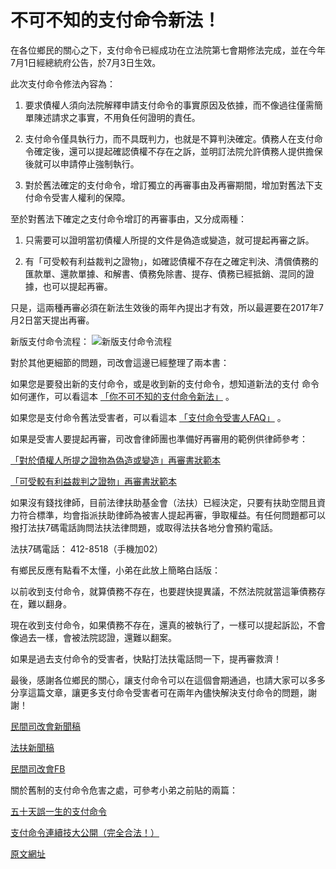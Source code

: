 # 不可不知的支付命令新法！

在各位鄉民的關心之下，支付命令已經成功在立法院第七會期修法完成，並在今年7月1日經總統府公告，於7月3日生效。

此次支付命令修法內容為：

1. 要求債權人須向法院解釋申請支付命令的事實原因及依據，而不像過往僅需簡單陳述請求之事實，不用負任何證明的責任。

2. 支付命令僅具執行力，而不具既判力，也就是不算判決確定。債務人在支付命令確定後，還可以提起確認債權不存在之訴，並明訂法院允許債務人提供擔保後就可以申請停止強制執行。

3. 對於舊法確定的支付命令，增訂獨立的再審事由及再審期間，增加對舊法下支付命令受害人權利的保障。

至於對舊法下確定之支付命令增訂的再審事由，又分成兩種：

1. 只需要可以證明當初債權人所提的文件是偽造或變造，就可提起再審之訴。

2. 有「可受較有利益裁判之證物」，如確認債權不存在之確定判決、清償債務的匯款單、還款單據、和解書、債務免除書、提存、債務已經抵銷、混同的證據，也可以提起再審。

只是，這兩種再審必須在新法生效後的兩年內提出才有效，所以最遲要在2017年7月2日當天提出再審。

新版支付命令流程：
![新版支付命令流程](http://jrf-tw.gitbooks.io/new_pay_warrant/content/images/pay_warrant.jpg "新版支付命令流程")

對於其他更細節的問題，司改會這邊已經整理了兩本書：

如果您是要發出新的支付命令，或是收到新的支付命令，想知道新法的支付
命令如何運作，可以看這本 [「你不可不知的支付命令新法」](https://www.gitbook.com/book/jrf-tw/new_pay_warrant/details) 。

如果您是支付命令舊法受害者，可以看這本 [「支付命令受害人FAQ」](https://www.gitbook.com/book/jrf-tw/pay_warrant_faq/details) 。

如果是受害人要提起再審，司改會律師團也準備好再審用的範例供律師參考：

[「對於債權人所提之證物為偽造或變造」再審書狀範本](http://jrf-tw.gitbooks.io/pay_warrant_faq/content/files/fake.docx)

[「可受較有利益裁判之證物」再審書狀範本](http://jrf-tw.gitbooks.io/pay_warrant_faq/content/files/favorable.docx)

如果沒有錢找律師，目前法律扶助基金會（法扶）已經決定，只要有扶助空間且資力符合標準，均會指派扶助律師為被害人提起再審，爭取權益。有任何問題都可以撥打法扶7碼電話詢問法扶法律問題，或取得法扶各地分會預約電話。

法扶7碼電話：
412-8518（手機加02）

有鄉民反應有點看不太懂，小弟在此放上簡略白話版：

以前收到支付命令，就算債務不存在，也要趕快提異議，不然法院就當這筆債務存在，難以翻身。

現在收到支付命令，如果債務不存在，還真的被執行了，一樣可以提起訴訟，不會像過去一樣，會被法院認證，還難以翻案。

如果是過去支付命令的受害者，快點打法扶電話問一下，提再審救濟！

最後，感謝各位鄉民的關心，讓支付命令可以在這個會期通過，也請大家可以多多分享這篇文章，讓更多支付命令受害者可在兩年內儘快解決支付命令的問題，謝謝！

[民間司改會新聞稿](http://www.jrf.org.tw/newjrf/index_new2014.asp?id=4423)

[法扶新聞稿](http://www.laf.org.tw/tw/b1_3_1.php?idno=1163)

[民間司改會FB](http://on.fb.me/1zSfhCq)

關於舊制的支付命令危害之處，可參考小弟之前貼的兩篇：

[五十天誤一生的支付命令](https://www.ptt.cc/bbs/Gossiping/M.1431612192.A.B47.html)

[支付命令連續技大公開（完全合法！）](https://www.ptt.cc/bbs/Gossiping/M.1433427538.A.7BA.html)


[原文網址](https://www.ptt.cc/bbs/Gossiping/M.1436882665.A.74B.html)

